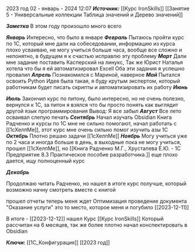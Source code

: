 
2023 год
 02 - январь - 2024  12:07 
***Источник:***  [[Курс IronSkills]] [[Занятие 5 - Универсальные коллекции Таблица значений  и Дерево значений]]

***Заметка*** 
В этом году произошло много всего

***Январь*** 
Интересно, что было в январе
***Февраль*** 
Пытаюсь пройти курс по 1С, который мне дали на собеседовании, информацию из курса плохо усваиваю, не могу учиться больше часа, вообще все сложно и непонятно, в будущем я к счастью исправлю эту проблему
***Март*** 
Дали мне задание поставить Касперский на линукс, Так же Юрист Наталья хотела что бы я ей автоматизировал Excell
Оба эти задания я успешно провалил
***Апрель*** 
Познакомился с Мариной, наверное
***Май*** 
Пытался освоить Python 
Идея была такая, я буду крутым экспертом, который работникам будет писать скрипты и автоматизировать их работу
***Июнь*** 

***Июль*** 
Закончил курс по питону, было интересно, но не очень полезно, вернулся к 1С, за питон я взялся что бы просто понять как выглядит другой язык программирования
Вывод: Я все забыл
***Август*** 
Все лето осваивал слепую печать
***Сентябрь*** 
Начал изучать Obsidian
Книга Радченко и курсы по 1С мне не сильно помогают, начал работать с [[1сХелпМе]], этот курс мне очень сильно помог изучить азы 1С
***Октябрь***
Плотно решаю задачи [[1сХелпМе]]
***Ноябрь***
Могу учиться уже по 2 часа и иногда больше в день, в выходные пока не могу учиться, прошел [[1сХелпМе]], но [[Книга Радченко М.Г., Хрусталева Е.Ю. - 1С Предприятие 8.3 Практическое пособие разработчика.]] еще плохо дается, ищу полноценный курс

***Декабрь*** 

Продолжаю читать Радченко, но нашел в итоге курс получше, который возможно начну смотреть вместе с книгой

прошел отчеты
теперь меня ждет Оптимизация проведение документа "Оказание услуги" это то место, которое меня и погубило
[[2023-12-11]]

В итоге -  [[2023-12-12]] нашел Курс [[Курс IronSkills]] Который рассчитан на 6 месяцев, так же более плотно начал конспектировать в Obsidian

***Ключи:*** [[1С_Конфигурация]] [[2023 год]]